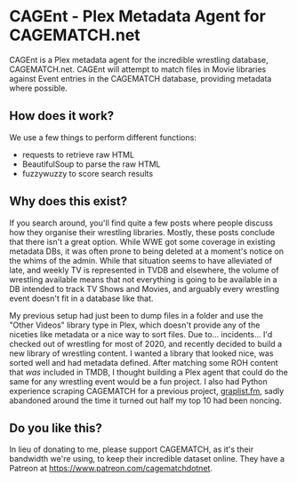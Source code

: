 # CAGEnt - Plex Metadata Agent for CAGEMATCH.net

CAGEnt is a Plex metadata agent for the incredible wrestling database, CAGEMATCH.net. CAGEnt will attempt to match files in Movie libraries against Event entries in the CAGEMATCH database, providing metadata where possible.

## How does it work?

We use a few things to perform different functions:

- requests to retrieve raw HTML
- BeautifulSoup to parse the raw HTML
- fuzzywuzzy to score search results

## Why does this exist?

If you search around, you'll find quite a few posts where people discuss how they organise their wrestling libraries. Mostly, these posts conclude that there isn't a great option. While WWE got some coverage in existing metadata DBs, it was often prone to being deleted at a moment's notice on the whims of the admin. While that situation seems to have alleviated of late, and weekly TV is represented in TVDB and elsewhere, the volume of wrestling available means that not everything is going to be available in a DB intended to track TV Shows and Movies, and arguably every wrestling event doesn't fit in a database like that.

My previous setup had just been to dump files in a folder and use the "Other Videos" library type in Plex, which doesn't provide any of the niceties like metadata or a nice way to sort files. Due to... incidents... I'd checked out of wrestling for most of 2020, and recently decided to build a new library of wrestling content. I wanted a library that looked nice, was sorted well and had metadata defined. After matching some ROH content that *was* included in TMDB, I thought building a Plex agent that could do the same for any wrestling event would be a fun project. I also had Python experience scraping CAGEMATCH for a previous project, [graplist.fm](https://github.com/gordonjb/graplist.fm), sadly abandoned around the time it turned out half my top 10 had been noncing.

## Do you like this?

In lieu of donating to me, please support CAGEMATCH, as it's their bandwidth we're using, to keep their incredible dataset online. They have a Patreon at <https://www.patreon.com/cagematchdotnet>.
